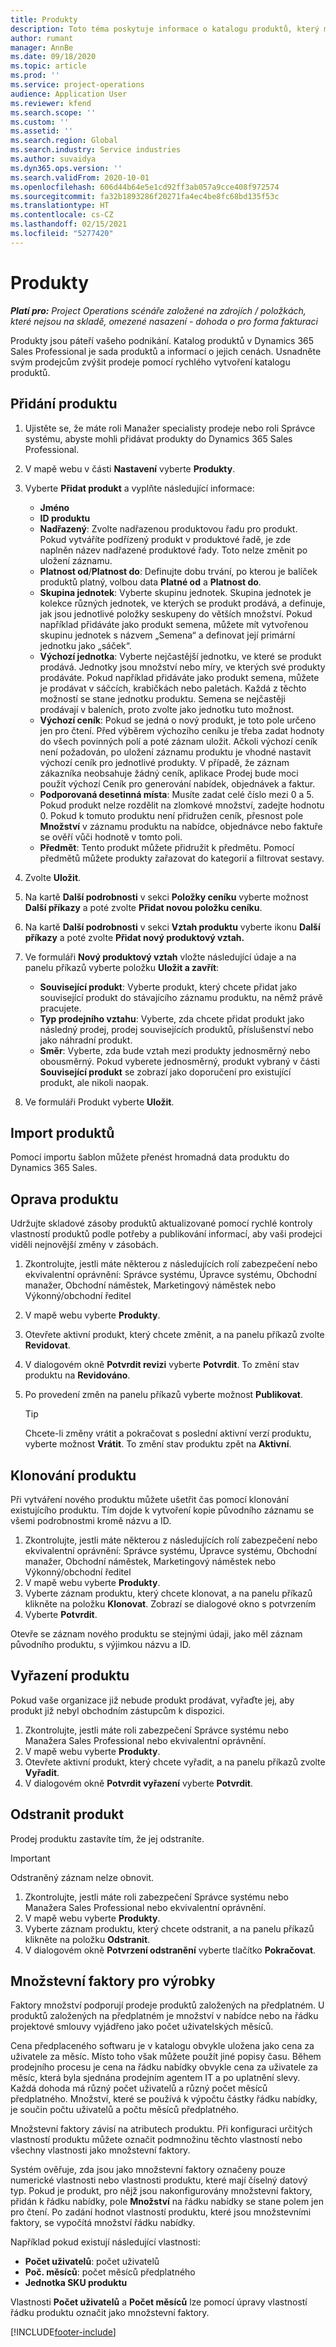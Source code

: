 ```yaml
---
title: Produkty
description: Toto téma poskytuje informace o katalogu produktů, který můžete použít k poskytování informací zákazníkům o produktech a cenách, které nabízí vaše organizace.
author: rumant
manager: AnnBe
ms.date: 09/18/2020
ms.topic: article
ms.prod: ''
ms.service: project-operations
audience: Application User
ms.reviewer: kfend
ms.search.scope: ''
ms.custom: ''
ms.assetid: ''
ms.search.region: Global
ms.search.industry: Service industries
ms.author: suvaidya
ms.dyn365.ops.version: ''
ms.search.validFrom: 2020-10-01
ms.openlocfilehash: 606d44b64e5e1cd92ff3ab057a9cce408f972574
ms.sourcegitcommit: fa32b1893286f20271fa4ec4be8fc68bd135f53c
ms.translationtype: HT
ms.contentlocale: cs-CZ
ms.lasthandoff: 02/15/2021
ms.locfileid: "5277420"
---
```

# <a name="products"></a>Produkty

_**Platí pro:** Project Operations scénáře založené na zdrojích / položkách, které nejsou na skladě, omezené nasazení - dohoda o pro forma fakturaci_

Produkty jsou páteří vašeho podnikání. Katalog produktů v Dynamics 365 Sales Professional je sada produktů a informací o jejich cenách. Usnadněte svým prodejcům zvýšit prodeje pomocí rychlého vytvoření katalogu produktů.

## <a name="add-a-product"></a>Přidání produktu

1.  Ujistěte se, že máte roli Manažer specialisty prodeje nebo roli Správce systému, abyste mohli přidávat produkty do Dynamics 365 Sales Professional.
2.  V mapě webu v části **Nastavení** vyberte **Produkty**.
3.  Vyberte **Přidat produkt** a vyplňte následující informace:

    -  **Jméno**
    -  **ID produktu**
    -  **Nadřazený**: Zvolte nadřazenou produktovou řadu pro produkt. Pokud vytváříte podřízený produkt v produktové řadě, je zde naplněn název nadřazené produktové řady. Toto nelze změnit po uložení záznamu.
    -  **Platnost od**/**Platnost do**: Definujte dobu trvání, po kterou je balíček produktů platný, volbou data **Platné od** a **Platnost do**.
    -  **Skupina jednotek**: Vyberte skupinu jednotek. Skupina jednotek je kolekce různých jednotek, ve kterých se produkt prodává, a definuje, jak jsou jednotlivé položky seskupeny do větších množství. Pokud například přidáváte jako produkt semena, můžete mít vytvořenou skupinu jednotek s názvem „Semena“ a definovat její primární jednotku jako „sáček“.
    -  **Výchozí jednotka**: Vyberte nejčastější jednotku, ve které se produkt prodává. Jednotky jsou množství nebo míry, ve kterých své produkty prodáváte. Pokud například přidáváte jako produkt semena, můžete je prodávat v sáčcích, krabičkách nebo paletách. Každá z těchto možností se stane jednotku produktu. Semena se nejčastěji prodávají v baleních, proto zvolte jako jednotku tuto možnost.
    -  **Výchozí ceník**: Pokud se jedná o nový produkt, je toto pole určeno jen pro čtení. Před výběrem výchozího ceníku je třeba zadat hodnoty do všech povinných polí a poté záznam uložit. Ačkoli výchozí ceník není požadován, po uložení záznamu produktu je vhodné nastavit výchozí ceník pro jednotlivé produkty. V případě, že záznam zákazníka neobsahuje žádný ceník, aplikace Prodej bude moci použít výchozí Ceník pro generování nabídek, objednávek a faktur.
    -  **Podporovaná desetinná místa**: Musíte zadat celé číslo mezi 0 a 5. Pokud produkt nelze rozdělit na zlomkové množství, zadejte hodnotu 0. Pokud k tomuto produktu není přidružen ceník, přesnost pole **Množství** v záznamu produktu na nabídce, objednávce nebo faktuře se ověří vůči hodnotě v tomto poli.
    -  **Předmět**: Tento produkt můžete přidružit k předmětu. Pomocí předmětů můžete produkty zařazovat do kategorií a filtrovat sestavy.

4.  Zvolte **Uložit**.
5.  Na kartě **Další podrobnosti** v sekci **Položky ceníku** vyberte možnost **Další příkazy** a poté zvolte **Přidat novou položku ceníku**.
7.  Na kartě **Další podrobnosti** v sekci **Vztah produktu** vyberte ikonu **Další příkazy** a poté zvolte **Přidat nový produktový vztah.**
8.  Ve formuláři **Nový produktový vztah** vložte následující údaje a na panelu příkazů vyberte položku **Uložit a zavřít**:

    -   **Související produkt**: Vyberte produkt, který chcete přidat jako související produkt do stávajícího záznamu produktu, na němž právě pracujete.
    -   **Typ prodejního vztahu**: Vyberte, zda chcete přidat produkt jako následný prodej, prodej souvisejících produktů, příslušenství nebo jako náhradní produkt.
    -   **Směr**: Vyberte, zda bude vztah mezi produkty jednosměrný nebo obousměrný. Pokud vyberete jednosměrný, produkt vybraný v části **Související produkt** se zobrazí jako doporučení pro existující produkt, ale nikoli naopak.

9.  Ve formuláři Produkt vyberte **Uložit**.

## <a name="import-products"></a>Import produktů

Pomocí importu šablon můžete přenést hromadná data produktu do Dynamics 365 Sales.

## <a name="revise-a-product"></a>Oprava produktu

Udržujte skladové zásoby produktů aktualizované pomocí rychlé kontroly vlastností produktů podle potřeby a publikování informací, aby vaši prodejci viděli nejnovější změny v zásobách.

1.  Zkontrolujte, jestli máte některou z následujících rolí zabezpečení nebo ekvivalentní oprávnění: Správce systému, Úpravce systému, Obchodní manažer, Obchodní náměstek, Marketingový náměstek nebo Výkonný/obchodní ředitel
2.  V mapě webu vyberte **Produkty**.
3.  Otevřete aktivní produkt, který chcete změnit, a na panelu příkazů zvolte **Revidovat**.
4.  V dialogovém okně **Potvrdit revizi** vyberte **Potvrdit**. To změní stav produktu na **Revidováno**.
5.  Po provedení změn na panelu příkazů vyberte možnost **Publikovat**.

    > [!TIP]
    > Chcete-li změny vrátit a pokračovat s poslední aktivní verzí produktu, vyberte možnost **Vrátit**. To změní stav produktu zpět na **Aktivní**.

## <a name="clone-a-product"></a>Klonování produktu 

Při vytváření nového produktu můžete ušetřit čas pomocí klonování existujícího produktu. Tím dojde k vytvoření kopie původního záznamu se všemi podrobnostmi kromě názvu a ID.

1.  Zkontrolujte, jestli máte některou z následujících rolí zabezpečení nebo ekvivalentní oprávnění: Správce systému, Úpravce systému, Obchodní manažer, Obchodní náměstek, Marketingový náměstek nebo Výkonný/obchodní ředitel
2.  V mapě webu vyberte **Produkty**.
3.  Vyberte záznam produktu, který chcete klonovat, a na panelu příkazů klikněte na položku **Klonovat**. Zobrazí se dialogové okno s potvrzením
4.  Vyberte **Potvrdit**.

Otevře se záznam nového produktu se stejnými údaji, jako měl záznam původního produktu, s výjimkou názvu a ID.

## <a name="retire-a-product"></a>Vyřazení produktu 

Pokud vaše organizace již nebude produkt prodávat, vyřaďte jej, aby produkt již nebyl obchodním zástupcům k dispozici.

1.  Zkontrolujte, jestli máte roli zabezpečení Správce systému nebo Manažera Sales Professional nebo ekvivalentní oprávnění.
2.  V mapě webu vyberte **Produkty**.
3.  Otevřete aktivní produkt, který chcete vyřadit, a na panelu příkazů zvolte **Vyřadit**.
4.  V dialogovém okně **Potvrdit vyřazení** vyberte **Potvrdit**.


## <a name="delete-a-product"></a>Odstranit produkt

Prodej produktu zastavíte tím, že jej odstraníte.

> [!IMPORTANT]
> Odstraněný záznam nelze obnovit.

1.  Zkontrolujte, jestli máte roli zabezpečení Správce systému nebo Manažera Sales Professional nebo ekvivalentní oprávnění.
2.  V mapě webu vyberte **Produkty**.
3.  Vyberte záznam produktu, který chcete odstranit, a na panelu příkazů klikněte na položku **Odstranit**.
4.  V dialogovém okně **Potvrzení odstranění** vyberte tlačítko **Pokračovat**.
 
 ## <a name="quantity-factors-for-products"></a>Množstevní faktory pro výrobky

Faktory množství podporují prodeje produktů založených na předplatném. U produktů založených na předplatném je množství v nabídce nebo na řádku projektové smlouvy vyjádřeno jako počet uživatelských měsíců.

Cena předplaceného softwaru je v katalogu obvykle uložena jako cena za uživatele za měsíc. Místo toho však můžete použít jiné popisy času. Během prodejního procesu je cena na řádku nabídky obvykle cena za uživatele za měsíc, která byla sjednána prodejním agentem IT a po uplatnění slevy. Každá dohoda má různý počet uživatelů a různý počet měsíců předplatného. Množství, které se používá k výpočtu částky řádku nabídky, je součin počtu uživatelů a počtu měsíců předplatného.

Množstevní faktory závisí na atributech produktu. Při konfiguraci určitých vlastností produktu můžete označit podmnožinu těchto vlastností nebo všechny vlastnosti jako množstevní faktory.

Systém ověřuje, zda jsou jako množstevní faktory označeny pouze numerické vlastnosti nebo vlastnosti produktu, které mají číselný datový typ. Pokud je produkt, pro nějž jsou nakonfigurovány množstevní faktory, přidán k řádku nabídky, pole **Množství** na řádku nabídky se stane polem jen pro čtení. Po zadání hodnot vlastností produktu, které jsou množstevními faktory, se vypočítá množství řádku nabídky.

Například pokud existují následující vlastnosti: 

- **Počet uživatelů**: počet uživatelů 
- **Poč. měsíců**: počet měsíců předplatného
- **Jednotka SKU produktu** 

Vlastnosti **Počet uživatelů** a **Počet měsíců** lze pomocí úpravy vlastností řádku produktu označit jako množstevní faktory. 


[!INCLUDE[footer-include](../includes/footer-banner.md)]